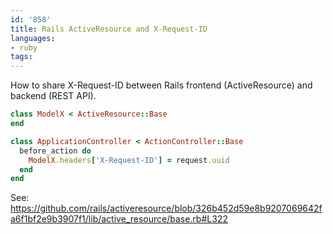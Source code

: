```yaml
---
id: '858'
title: Rails ActiveResource and X-Request-ID
languages:
- ruby
tags:
---
```

How to share X-Request-ID between Rails frontend (ActiveResource) and backend (REST API).

```ruby
class ModelX < ActiveResource::Base
end

class ApplicationController < ActionController::Base
  before_action do
    ModelX.headers['X-Request-ID'] = request.uuid
  end
end
```

See:
https://github.com/rails/activeresource/blob/326b452d59e8b9207069642fa6f1bf2e9b3907f1/lib/active_resource/base.rb#L322
